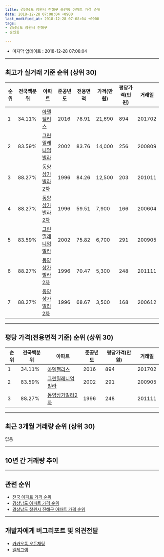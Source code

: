 ```yaml
---
title: 경상남도 창원시 진해구 숭인동 아파트 가격 순위
date: 2018-12-28 07:08:04 +0900
last_modified_at: 2018-12-28 07:08:04 +0900
tags:
- 경상남도 창원시 진해구
- 숭인동

---
```


* 마지막 업데이트 : 2018-12-28 07:08:04

---

## 최고가 실거래 기준 순위 (상위 30)


|순위|전국백분위|아파트|준공년도|전용면적|가격(만원)|평당가격(만원)|거래일|
|---|---|---|---|---|---|---|---|
|1|34.11%|[아델펠리스](https://search.naver.com/search.naver?query=%EA%B2%BD%EC%83%81%EB%82%A8%EB%8F%84+%EC%B0%BD%EC%9B%90%EC%8B%9C+%EC%A7%84%ED%95%B4%EA%B5%AC+%EC%88%AD%EC%9D%B8%EB%8F%99+%EC%95%84%EB%8D%B8%ED%8E%A0%EB%A6%AC%EC%8A%A4)|2016|78.91|21,690|894|201702|
|2|83.59%|[그린밀레니엄빌라](https://search.naver.com/search.naver?query=%EA%B2%BD%EC%83%81%EB%82%A8%EB%8F%84+%EC%B0%BD%EC%9B%90%EC%8B%9C+%EC%A7%84%ED%95%B4%EA%B5%AC+%EC%88%AD%EC%9D%B8%EB%8F%99+%EA%B7%B8%EB%A6%B0%EB%B0%80%EB%A0%88%EB%8B%88%EC%97%84%EB%B9%8C%EB%9D%BC)|2002|83.76|14,000|256|200809|
|3|88.27%|[동양상가빌라2차](https://search.naver.com/search.naver?query=%EA%B2%BD%EC%83%81%EB%82%A8%EB%8F%84+%EC%B0%BD%EC%9B%90%EC%8B%9C+%EC%A7%84%ED%95%B4%EA%B5%AC+%EC%88%AD%EC%9D%B8%EB%8F%99+%EB%8F%99%EC%96%91%EC%83%81%EA%B0%80%EB%B9%8C%EB%9D%BC2%EC%B0%A8)|1996|84.26|12,500|203|201011|
|4|88.27%|[동양상가빌라2차](https://search.naver.com/search.naver?query=%EA%B2%BD%EC%83%81%EB%82%A8%EB%8F%84+%EC%B0%BD%EC%9B%90%EC%8B%9C+%EC%A7%84%ED%95%B4%EA%B5%AC+%EC%88%AD%EC%9D%B8%EB%8F%99+%EB%8F%99%EC%96%91%EC%83%81%EA%B0%80%EB%B9%8C%EB%9D%BC2%EC%B0%A8)|1996|59.51|7,900|166|200604|
|5|83.59%|[그린밀레니엄빌라](https://search.naver.com/search.naver?query=%EA%B2%BD%EC%83%81%EB%82%A8%EB%8F%84+%EC%B0%BD%EC%9B%90%EC%8B%9C+%EC%A7%84%ED%95%B4%EA%B5%AC+%EC%88%AD%EC%9D%B8%EB%8F%99+%EA%B7%B8%EB%A6%B0%EB%B0%80%EB%A0%88%EB%8B%88%EC%97%84%EB%B9%8C%EB%9D%BC)|2002|75.82|6,700|291|200905|
|6|88.27%|[동양상가빌라2차](https://search.naver.com/search.naver?query=%EA%B2%BD%EC%83%81%EB%82%A8%EB%8F%84+%EC%B0%BD%EC%9B%90%EC%8B%9C+%EC%A7%84%ED%95%B4%EA%B5%AC+%EC%88%AD%EC%9D%B8%EB%8F%99+%EB%8F%99%EC%96%91%EC%83%81%EA%B0%80%EB%B9%8C%EB%9D%BC2%EC%B0%A8)|1996|70.47|5,300|248|201111|
|7|88.27%|[동양상가빌라2차](https://search.naver.com/search.naver?query=%EA%B2%BD%EC%83%81%EB%82%A8%EB%8F%84+%EC%B0%BD%EC%9B%90%EC%8B%9C+%EC%A7%84%ED%95%B4%EA%B5%AC+%EC%88%AD%EC%9D%B8%EB%8F%99+%EB%8F%99%EC%96%91%EC%83%81%EA%B0%80%EB%B9%8C%EB%9D%BC2%EC%B0%A8)|1996|68.67|3,500|168|200612|


---

## 평당 가격(전용면적 기준) 순위 (상위 30)


|순위|전국백분위|아파트|준공년도|평당가격(만원)|거래일|
|---|---|---|---|---|---|
|1|34.11%|[아델펠리스](https://search.naver.com/search.naver?query=%EA%B2%BD%EC%83%81%EB%82%A8%EB%8F%84+%EC%B0%BD%EC%9B%90%EC%8B%9C+%EC%A7%84%ED%95%B4%EA%B5%AC+%EC%88%AD%EC%9D%B8%EB%8F%99+%EC%95%84%EB%8D%B8%ED%8E%A0%EB%A6%AC%EC%8A%A4)|2016|894|201702|
|2|83.59%|[그린밀레니엄빌라](https://search.naver.com/search.naver?query=%EA%B2%BD%EC%83%81%EB%82%A8%EB%8F%84+%EC%B0%BD%EC%9B%90%EC%8B%9C+%EC%A7%84%ED%95%B4%EA%B5%AC+%EC%88%AD%EC%9D%B8%EB%8F%99+%EA%B7%B8%EB%A6%B0%EB%B0%80%EB%A0%88%EB%8B%88%EC%97%84%EB%B9%8C%EB%9D%BC)|2002|291|200905|
|3|88.27%|[동양상가빌라2차](https://search.naver.com/search.naver?query=%EA%B2%BD%EC%83%81%EB%82%A8%EB%8F%84+%EC%B0%BD%EC%9B%90%EC%8B%9C+%EC%A7%84%ED%95%B4%EA%B5%AC+%EC%88%AD%EC%9D%B8%EB%8F%99+%EB%8F%99%EC%96%91%EC%83%81%EA%B0%80%EB%B9%8C%EB%9D%BC2%EC%B0%A8)|1996|248|201111|


---

## 최근 3개월 거래량 순위 (상위 30)

없음

---

## 10년 간 거래량 추이


<div style="width:100%;">
    <canvas id="deal_progress" height="250"></canvas>
</div>

<script>
new Chart(document.getElementById("deal_progress"), {
    type: 'line',
    data: {
        labels: ['200812','200901','200902','200903','200904','200905','200906','200907','200908','200909','200910','200911','200912','201001','201002','201003','201004','201005','201006','201007','201008','201009','201010','201011','201012','201101','201102','201103','201104','201105','201106','201107','201108','201109','201110','201111','201112','201201','201202','201203','201204','201205','201206','201207','201208','201209','201210','201211','201212','201301','201302','201303','201304','201305','201306','201307','201308','201309','201310','201311','201312','201401','201402','201403','201404','201405','201406','201407','201408','201409','201410','201411','201412','201501','201502','201503','201504','201505','201506','201507','201508','201509','201510','201511','201512','201601','201602','201603','201604','201605','201606','201607','201608','201609','201610','201611','201612','201701','201702','201703','201704','201705','201706','201707','201708','201709','201710','201711','201712','201801','201802','201803','201804','201805','201806','201807','201808','201809','201810','201811','201812'],
        datasets: [{
            label: '실거래 수',
            pointRadius: 1,
            data: [1, 0, 0, 0, 0, 2, 0, 1, 1, 1, 0, 0, 1, 0, 0, 0, 0, 1, 1, 0, 1, 0, 0, 1, 0, 0, 0, 0, 0, 0, 0, 1, 1, 0, 1, 2, 0, 0, 0, 0, 0, 0, 0, 1, 1, 1, 0, 1, 0, 1, 1, 0, 0, 0, 0, 0, 0, 1, 0, 0, 0, 1, 1, 1, 0, 0, 0, 0, 0, 1, 0, 0, 1, 0, 1, 0, 0, 0, 0, 0, 0, 0, 0, 0, 0, 0, 0, 0, 0, 1, 0, 0, 1, 1, 0, 0, 0, 0, 1, 1, 0, 0, 0, 0, 0, 0, 0, 0, 0, 0, 0, 0, 0, 0, 0, 0, 0, 0, 0, 0, 0],
            borderColor: "rgba(255, 201, 14, 1)",
            backgroundColor: "rgba(255, 201, 14, 0.5)",
            fill: true,
        }]
    },
    options: {
        responsive: true,
        title: {
            display: true,
            text: '10년간 거래량 추이'
        },
        tooltips: {
            mode: 'index',
            intersect: false,
        },
        hover: {
            mode: 'nearest',
            intersect: true
        },
        scales: {
            xAxes: [{
                display: true,
                scaleLabel: {
                    display: true,
                    labelString: '년/월'
                }
            }],
            yAxes: [{
                display: true,
                ticks: {
                    suggestedMin: 0,
                },
                scaleLabel: {
                    display: true,
                    labelString: '실거래 수'
                }
            }]
        }
    }
});

</script>


---

## 관련 순위

- [전국 아파트 가격 순위](https://inasie.github.io/apt-ranking/전국)
- [경상남도 아파트 가격 순위](https://inasie.github.io/apt-ranking/경상남도)
- [경상남도 창원시 진해구 아파트 가격 순위](https://inasie.github.io/apt-ranking/경상남도-창원시-진해구)


---

## 개발자에게 버그리포트 및 의견전달

- [카카오톡 오픈채팅](https://open.kakao.com/o/gLJUAP4)
- [텔레그램](https://t.me/inasie)

